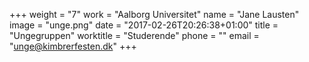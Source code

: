 +++
weight = "7"
work = "Aalborg Universitet"
name = "Jane Lausten"
image = "unge.png"
date = "2017-02-26T20:26:38+01:00"
title = "Ungegruppen"
worktitle = "Studerende"
phone = ""
email = "unge@kimbrerfesten.dk"
+++

